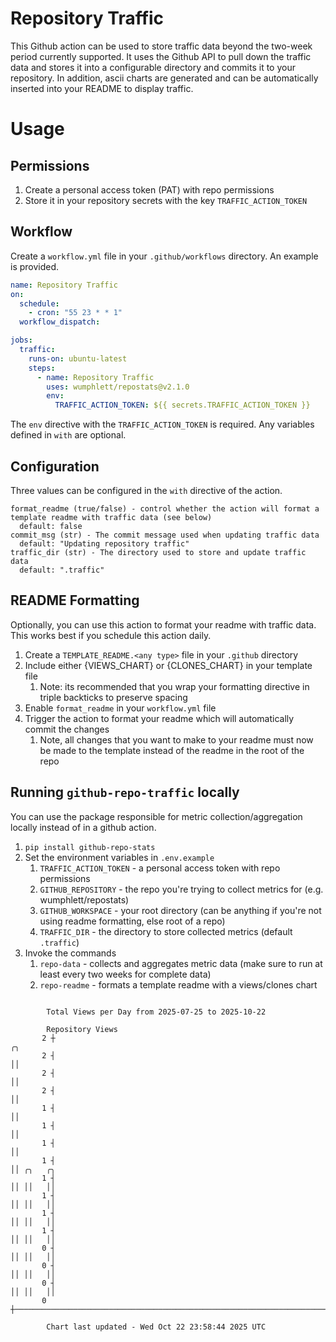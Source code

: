 # Repository Traffic

This Github action can be used to store traffic data beyond the two-week period currently supported.
It uses the Github API to pull down the traffic data and stores it into a configurable directory and commits it to your 
repository. In addition, ascii charts are generated and can be automatically inserted into your README to display traffic.

# Usage
## Permissions
1. Create a personal access token (PAT) with repo permissions
2. Store it in your repository secrets with the key `TRAFFIC_ACTION_TOKEN`

## Workflow
Create a `workflow.yml` file in your `.github/workflows` directory. An example is provided.

```yaml
name: Repository Traffic
on:
  schedule:
    - cron: "55 23 * * 1"
  workflow_dispatch:

jobs:
  traffic:
    runs-on: ubuntu-latest
    steps:
      - name: Repository Traffic
        uses: wumphlett/repostats@v2.1.0
        env:
          TRAFFIC_ACTION_TOKEN: ${{ secrets.TRAFFIC_ACTION_TOKEN }}
```
The `env` directive with the `TRAFFIC_ACTION_TOKEN` is required. Any variables defined in `with` are optional.

## Configuration
Three values can be configured in the `with` directive of the action.
```
format_readme (true/false) - control whether the action will format a template readme with traffic data (see below)
  default: false
commit_msg (str) - The commit message used when updating traffic data
  default: "Updating repository traffic"
traffic_dir (str) - The directory used to store and update traffic data
  default: ".traffic"
```

## README Formatting
Optionally, you can use this action to format your readme with traffic data. This works best if you schedule this action
daily.

1. Create a `TEMPLATE_README.<any type>` file in your `.github` directory
2. Include either {VIEWS_CHART} or {CLONES_CHART} in your template file
   1. Note: its recommended that you wrap your formatting directive in triple backticks to preserve spacing
3. Enable `format_readme` in your `workflow.yml` file
4. Trigger the action to format your readme which will automatically commit the changes
   1. Note, all changes that you want to make to your readme must now be made to the template instead of the readme in the root of the repo

## Running `github-repo-traffic` locally
You can use the package responsible for metric collection/aggregation locally instead of in a github action.

1. `pip install github-repo-stats`
2. Set the environment variables in `.env.example`
   1. `TRAFFIC_ACTION_TOKEN` - a personal access token with repo permissions
   2. `GITHUB_REPOSITORY` - the repo you're trying to collect metrics for (e.g. wumphlett/repostats)
   3. `GITHUB_WORKSPACE` - your root directory (can be anything if you're not using readme formatting, else root of a repo)
   4. `TRAFFIC_DIR` - the directory to store collected metrics (default `.traffic`)
3. Invoke the commands
   1. `repo-data` - collects and aggregates metric data (make sure to run at least every two weeks for complete data)
   2. `repo-readme` - formats a template readme with a views/clones chart

```

        Total Views per Day from 2025-07-25 to 2025-10-22

        Repository Views
       2 ┼                                                                       ╭╮
       2 ┤                                                                       ││
       2 ┤                                                                       ││
       2 ┤                                                                       ││
       1 ┤                                                                       ││
       1 ┤                                                                       ││
       1 ┤                                                                       ││
       1 ┤                                                                       ││ ╭╮   ╭╮
       1 ┤                                                                       ││ ││   ││
       1 ┤                                                                       ││ ││   ││
       1 ┤                                                                       ││ ││   ││
       1 ┤                                                                       ││ ││   ││
       0 ┤                                                                       ││ ││   ││
       0 ┤                                                                       ││ ││   ││
       0 ┤                                                                       ││ ││   ││
       0 ┼───────────────────────────────────────────────────────────────────────╯╰─╯╰───╯╰────────

        Chart last updated - Wed Oct 22 23:58:44 2025 UTC
        
```
